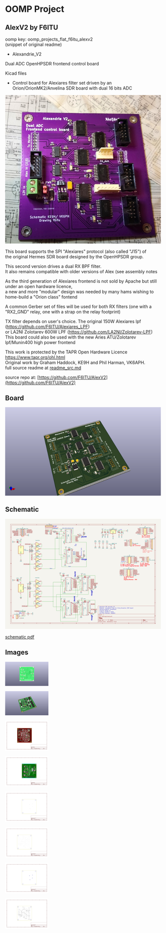 # OOMP Project  
## AlexV2  by F6ITU  
  
oomp key: oomp_projects_flat_f6itu_alexv2  
(snippet of original readme)  
  
- Alexandrie_V2  
  
Dual ADC OpenHPSDR frontend control board  
  
Kicad files  
  
* Control board for Alexiares filter set driven by an Orion/OrionMK2/Anvelina SDR board with dual 16 bits ADC  
  
![aka "Alexandrie V2](https://github.com/F6ITU/AlexV2/blob/main/AlexV2_front.jpg)  
  
This board supports the SPI "Alexiares" protocol (also called "J15") of   
the original Hermes SDR board designed by the OpenHPSDR group.  
  
This second version drives a dual RX BPF filter.   
It also remains compatible with older versions of Alex (see assembly notes  
  
As the third generation of Alexiares frontend is not sold by Apache but still under an open hardware licence,   
a new and more "modular" design was needed by many hams wishing to home-build a "Orion class" fontend  
  
A common Gerber set of files will be used for both RX filters (one with a "RX2_GND" relay, one with a strap on the relay footprint)  
  
TX filter depends on user's choice. The original 150W Alexiares lpf (https://github.com/F6ITU/Alexiares_LPF)  
or LA2NI Zolotarev 600W LPF (https://github.com/LA2NI/Zolotarev-LPF)  
This board could also be used with the new Aries ATU/Zolotarev lpf/Munin400 high power frontend  
  
This work is protected by the TAPR Open Hardware Licence https://www.tapr.org/ohl.html  
Original work by Graham Haddock, KE9H and Phil Harman, VK6APH.  
  full source readme at [readme_src.md](readme_src.md)  
  
source repo at: [https://github.com/F6ITU/AlexV2](https://github.com/F6ITU/AlexV2)  
## Board  
  
[![working_3d.png](working_3d_600.png)](working_3d.png)  
## Schematic  
  
[![working_schematic.png](working_schematic_600.png)](working_schematic.png)  
  
[schematic pdf](working_schematic.pdf)  
## Images  
  
[![working_3D_bottom.png](working_3D_bottom_140.png)](working_3D_bottom.png)  
  
[![working_3D_top.png](working_3D_top_140.png)](working_3D_top.png)  
  
[![working_assembly_page_01.png](working_assembly_page_01_140.png)](working_assembly_page_01.png)  
  
[![working_assembly_page_02.png](working_assembly_page_02_140.png)](working_assembly_page_02.png)  
  
[![working_assembly_page_03.png](working_assembly_page_03_140.png)](working_assembly_page_03.png)  
  
[![working_assembly_page_04.png](working_assembly_page_04_140.png)](working_assembly_page_04.png)  
  
[![working_assembly_page_05.png](working_assembly_page_05_140.png)](working_assembly_page_05.png)  
  
[![working_assembly_page_06.png](working_assembly_page_06_140.png)](working_assembly_page_06.png)  
